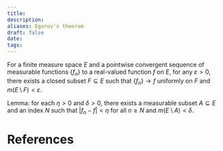```yaml
---
title: 
description: 
aliases: Egorov's theorem
draft: false
date: 
tags:
---
```



For a finite measure space $E$ and a pointwise convergent sequence of measurable functions $\{f_n\}$ to a real-valued function $f$ on $E$, for any $\varepsilon > 0$, there exists a closed subset $F \subseteq E$ such that $\{f_n\} \rightarrow f$ uniformly on $F$ and $m(E \setminus F) < \varepsilon$.

Lemma: for each $\eta > 0$ and $\delta > 0$, there exists a measurable subset $A \subseteq E$ and an index $N$ such that $|f_n - f| < \eta$ for all $n \geq N$ and $m(E \setminus A) < \delta$.

# References

